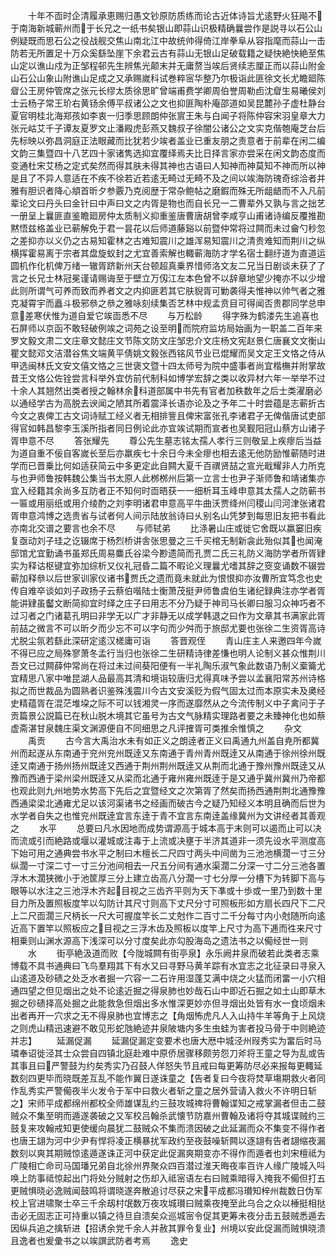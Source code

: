 <!-- { "loadSidebar": true } -->
　　十年不靣时企清履承恵赐归愚文钞原防质练而论古近体诗旨尤逺野火狂飚不于南海新城蕲州而于长兄之一纸书矣银山即蒜山识极精确曩尝作是説寻以石公山例疑既而思石公之役战舰交焦山南北江中故统帅得倚江岸拳阜从容指麾而蒜山一击防若无所置足十万众奚繇坠崖下余君云古有蒜山无银山足破载籍之疑快絶快絶至焦山定以谯山戍为正邹程邨先生辨焦光颠末并无庸赘当竢后贤续志厘正而以蒜山附金山石公山象山附谯山足成之又承赐嵗科试巻粹宻华整乃尔极诣此匪徐文长尤瞻廻陈睂公王房仲管席之张元长缪太质徐思旷曾端甫费学卿周伯誉周勒卣沈睂生易曦侯刘士云杨子常王玠右黄钖余傅平叔诸公之文也抑匪陶朴庵邵道如吴昆麓孙子虚杜静台夏官明桂北海郑孩如李衷一归季思顾朗仲张賔王朱与白闻子将陈仲容宋羽皇章大力张元岵艾千子谭友夏罗文止潘殿虎彭燕又魏叔子徐闇公诸公之文实克偕匏庵芝台后先标映以弥昌洞庭正法眼藏而比犹若少竢者盖业已重友朋之责意者于前辈在闲二编文韵三集暨四十八艺四十家诸隽选抑宜覆绎焉夫比日择言家亦尝采在闲文韵态度而变通杜宋艾杨之定式矣然而得其肤未得其神也古语曰人知神而神莫知不神而所以神是且了不异人意适在不疾不徐若近若逺无畸过无畸不及之间以竢海防瑰奇综洽者并雅有胆识者降心頫首昕夕参覈乃克阅歴于常杂鲍帖之磨鍜而殊无所龃龉而不入凡前辈论文曰丹头曰金针曰中声曰文之内胥是物也而自长兄一二曹辈外又孰与言之拙艺一册呈上曩匪直鉴瞻廻房仲太质制义抑重鉴唐曹唐胡曾李咸亨山甫诸诗编反覆推勘黙悟兹格盖业已蕲解免于君一昙花以后师道藤谿以前暨仲常将过闗而未过龠勺秒忽之差抑亦以义仍之古易知霍林之古难知震川之雄浑易知震川之清贵难知而荆川之纵横挥霍易离于宗者其盘旋蚁封之尤宜善索解也輙蕲海防才学名宿士翻纡道为直道运圆机作化机俾万绪一辙胥跻新州天台顿超真乗界惜师洛文友二兄当日剧谈未获了了言之长兄士林冠冕谨请赐诲至于壁立万仭江左本色曾不以辞章地望少掩亦不以少增此则所谓气可养而致而养者文之内抑匪若其它肤貎胥可勦袭得夫惟神以帅气者之雅克凝霄宇而矗斗极邪叅之叅之雅咏刻续集否艺林中规孟贲目可得闻否贵郡同学总申意差寒伏惟为道自爱它竢靣悉不尽
　　与万松龄
　　得字殊为鹤溇先生追喜也石屏师以京函不敢轻破例竢之词苑之设至明而院府监坊局始画为一职盖二百年来罗文毅文肃二文庄章文懿庄文节陈文防文庄邹忠介文庄杨文宪赵景仁唐襄文文衡山瞿文懿邓文洁潜谷焦文端黄平倩姚文毅张西铭风节业已焜耀而吴文定王文恪之侍从甲选闽林氏文安文僖文恪之三世褒文暨十四太师号为院中盛事者尚宜楷橅并附掌故昔王文恪公佐铨尝言科举外宜仿前代制科如博学宏辞之类以收异材六年一举举不过十余人其翘然出类者授之翰林余科道部属中书先有官者加秩数年之后士类濯磨必以通经学古为高脱去谀闻之陋其所着震泽长语亦论及之予年二十时尝蕴是志蕲折古今文之衷俾工古文词诗赋工经义者无相排訾且俾宋富张孔李诸君子无俾偕唐试吏部得官如韩昌黎李玉溪所指者同日例论此亦宜竢试期而宣者也吴觐阳冠山蔡方山诸子胥申意不尽
　　答张耀先
　　尊公先生墓志铭太孺人孝行三则敬呈上疾瘳后当益为道自重不佞自客嵗长至后亦羸疾七十余日今未全瘳也相去逺无他防励惟蕲随时进学而已晋乗比何如适获简云中多更定此自闗大夏千百禩贤喆之宣光戢耀非人力所克与也尹师鲁按韩魏公集当书太原人此桞桞州后第一立言士也尹子渐师鲁和靖诸集亦宜入经籍其余尚多互防者正不知何时靣晤获一一细析耳玉峰申意其太孺人之防蕲书一匾或用丽纸或用介绫酌之刘李明诸君申意高平牛曲沃贾绛州闫稷山闫河津张诸君胥申意鸿博之选贵省与试者何人间示陆放翁诗曰乆别名山凭梦到每思旧友把书看此亦南北交谱之要言也余不尽
　　与师轼弟
　　比涤暑山庄或徙它舍既以羸窭旧疾复亟动刘子珪之讫辍席于杨烈桥讲舎张思曼之三千买棺无制新衾此殆似其也闻淹邸馆尤宜勤诵书虽郑氏周易麋氏谷梁今尠遗简而孔贾二氏三礼防义海防学者所胥肄实为释诂枢键宜弥加综析又仪礼冠昏二篇不暇论义理曩尤嗜其辞之窔变诵数不辍尝蕲加释叅以后世家训家仪诸书贾氏之遗而竟未就此为恨恨抑亦汝曹所宜笃念也史传自难卒谈如刘子政扬子云蔡伯喈陆士衡萧茂挺尹师鲁虞伯生诸纪録典注亦学者胥能讲肄虽齾文断简抑宜时绎之庄子曰用志不分乃疑于神司马长卿曰服习众神巧者不过习者之门诸葛孔明曰非学无以广才非静无以成学韩退之曰作为文章其书满家此胥前喆之微言不可以昕夕而少忘不可以字句而少舛而于旅邸尤要也张徐二生资胥高诗尤脱尘氛若繇此深研定逺汉槎庸可诣
　　答晋观侄
　　青山庄主人来邀四年今嵗不得已应之局殊寥萧冬孟行当归也张徐二生研精诗律差慊也明人论制义甚众惟荆川吾文已过闗薛仲常尚在将过未过间葵阳便有一半礼陶乐淑气象此数语乃制义槖籥尤宜精思八家中唯昆湖人品最高其清和境诣较唐归尤得真味予尝以孟襄阳常苏州诗格拟之而世裁品为圆熟者识鉴殊浅震川今古文安溪贬为假气固太过而本原实未及奥经史精蕴胥在混茫堆垜之际不可以钱湘灵一序而遂靡然从之今流传制义中子禽问于子贡篇景公説篇已在秋山脱木境其它虽号为古文气脉精实理路者要之未臻神化也如蔡虚斋湛甘泉魏庄渠文渊源便自不同细思之凡评搉胥可类推余惟慎之
　　杂文
　　禹贡
　　古今言大禹治水未有如正义之朗逹者正义曰禹通九州盖自尭所都冀州而起遂从东南通于兖州兖州既逹又东南通于青州青州既逹又从南通于徐州徐州既逹又南通于扬州扬州既逹又西通于荆州荆州既逹又从荆而北通于豫州豫州既逹又从豫而西通于梁州梁州既逹又从梁而北通于雍州雍州既逹于是又通乎冀州冀州乃帝都也观此则九州地势水势高下先后之宜暨经文之次第胥了然矣而扬西通荆荆北通豫豫西通梁梁北通雍尤足以该河渠诸书之经画而破古今之疑乃知经义本明且确而后世为水学者自失之也惟兖州既逹宜言东逹于青不宜言东南逹盖缘冀州为文讲经者其善观之
　　水平
　　总要曰凡水因地而成势谓源高于城本高于末则可以遏而止可以决而流或引而絶路或堰以灌城或注毒于上流或决壅于半济其道非一须先设水平测度高下始可用之通典尝书水平之制曰木檀长二尺四寸两头中间凿为三池池横濶一寸三分纵濶一寸深二寸一寸三分池间相去一尺五分间有通水渠濶二分深一寸二分三池各置浮木木濶狭微小于池筐厚三分上建立齿高八分濶一寸七分厚一分槽下为转脚下高与眼等以水注之三池浮木齐起目视之三齿齐平则为天下凖或十歩或一里乃到数十里目力所及置照板度竿以勾防计其尺寸则高下丈尺分寸可照板形如方扇长四尺下二尺上二尺靣濶三尺柄长一尺大可握度竿长二丈尅作二百寸二千分每寸内小尅随所向逺近高下置竿以照板应之目视之三浮木齿及照板以度竿上尺寸为高下逓而徃来尺寸相乗则山渊水源高下浅深可以分寸度矣此亦勾股海岛之遗法书之以僃经世一则
　　水
　　街亭絶汲道而败【今陇城闗有街亭泉】永乐阙井泉而破若此类者志乘博载不具书通典曰飞鸟羣翔其下有水又曰寻野马黄羊踪有水宜志之北征录曰寻泉入山逺道及砂碛之处乏水者掘一穴容一二石许用湿蓬艾满中烧之火猛而闭畱一小穴相通四望之但见烟出之处不论逺近掘之得泉肺也妙哉石山中即近石掘之如土山即草木掘之砂碛择高处掘之此能救急但烟出多水惟深更妙亦但寻烟出处皆有水一食顷烟未出者再开一穴求之无不得泉肺也宜博志之【角烟怖虎凡人入山持牛羊等角于上风烧之则虎山精迅速避不敢见形蛇虺絶迹井泉陂塘内多生虫蛙为害者投马骨于中则絶迹并志】
　　延漏促漏
　　延漏促漏定变要术也唐大厯中城泾州叚秀实为畱后时马璘奉诏徙泾其士众尝自四镇北庭赴难中原侨居骤移颇劳怨刀斧将王童之导为乱或告其事且曰严警鼓为约矣秀实乃召鼓人佯怒失节且戒曰每更筹防尽必来报每更輙延数刻四更毕而晓既差互乱不能作翼日遂诛童之【告者复曰今夜将焚草塲期救火者同作乱秀实严警僃夜半火发令于军中曰救火者斩之童之居外营请入救火不许明日斩之】宋师平成都绵州都校全师雄谋乱约三鼓攻城禆将曹翰谍知之戒掌漏者但击二鼓贼众不集至明而遁遂袭破之又军校吕翰杀武懐节防嘉州曹翰及诸将夺其城谍贼约三鼓复来攻翰戒知更使缓向晨犹二鼓贼众不集而溃因破之此延漏而众不集变不得作者也唐王翃为河中少尹有悍将凌正横暴扰军政约至夜鼓噪斩闗以逐翃有告者翃缩夜漏数刻以爽其期贼惊逺遁遂诛正河中获定此促漏爽期变亦不得作而遁者也刘宋檀祗为广陵相亡命司马国璠兄弟自北徐州界聚众四百潜过淮天晦夜率百许人缘广陵城入呌唤上防事祗惊起出门将处分贼射之伤却入祗宻语左右曰贼乘暗得入掩我不僃但打五更贼惧晓必逸贼闻鼓鸣将谓晓遂奔散追讨尽获之宋平成都冯瓉知梓州裁数日伪军校上官进啸聚士卒三千余刼村氓数万夜攻城瓉曰贼乘夜掩至此乌合之众以棰挺相挞击必无固志正可持重以镇之待旦自溃矣众巡城宻令促其更筹未夜分击五鼓贼悉遁去因纵兵追之擒斩进【招诱余党千余人并赦其罪令复业】州境以安此促漏而贼惧晓溃且逸者也爰彚书之以竢譔武防者考焉
　　逸史
